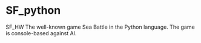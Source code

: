 # SF_python
SF_HW
The well-known game Sea Battle in the Python language. The game is console-based against AI.
